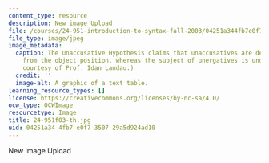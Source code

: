 ```yaml
---
content_type: resource
description: New image Upload
file: /courses/24-951-introduction-to-syntax-fall-2003/04251a344fb7e0f7350729a5d924ad10_24-951f03-th.jpg
file_type: image/jpeg
image_metadata:
  caption: The Unaccusative Hypothesis claims that unaccusatives are derived by NP-movement
    from the object position, whereas the subject of unergatives is underived. (Image
    courtesy of Prof. Idan Landau.)
  credit: ''
  image-alt: A graphic of a text table.
learning_resource_types: []
license: https://creativecommons.org/licenses/by-nc-sa/4.0/
ocw_type: OCWImage
resourcetype: Image
title: 24-951f03-th.jpg
uid: 04251a34-4fb7-e0f7-3507-29a5d924ad10
---
```

New image Upload